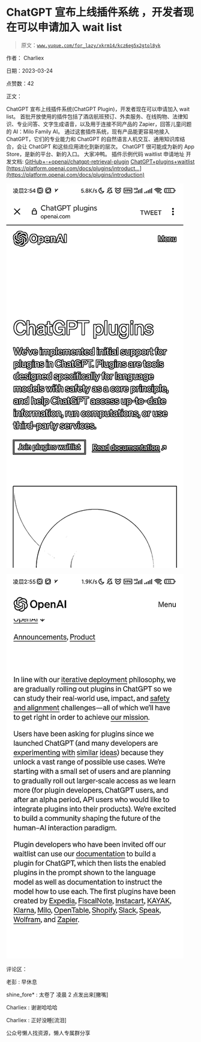 # ChatGPT 宣布上线插件系统 ，开发者现在可以申请加入 wait list

> 原文：[`www.yuque.com/for_lazy/xkrm14/kcz6eg5x2gtol8yk`](https://www.yuque.com/for_lazy/xkrm14/kcz6eg5x2gtol8yk)

作者： Charliex

日期：2023-03-24

点赞数：42

正文：

ChatGPT 宣布上线插件系统(ChatGPT Plugin)，开发者现在可以申请加入 wait list。 首批开放使用的插件包括了酒店航班预订、外卖服务、在线购物、法律知识、专业问答、文字生成语音，以及用于连接不同产品的 Zapier，回答儿童问题的 AI：Milo Family AI。 通过这套插件系统，现有产品能更容易地接入 ChatGPT，它们的专业能力和 ChatGPT 的自然语言人机交互、通用知识库结合，会让 ChatGPT 和这些应用进化到新的层次。 ChatGPT 很可能成为新的 App Store，是新的平台、新的入口。 大家冲鸭。 插件示例代码 waitlist 申请地址 开发文档: [GitHub+-+openai/chatgpt-retrieval-plugin](https://github.com/openai/chatgpt-retrieval-plugin) [ChatGPT+plugins+waitlist](https://openai.com/waitlist/plugins) [https://platform.openai.com/docs/plugins/introduct...](https://platform.openai.com/docs/plugins/introduction)

![](img/3afa95930ea8c1444994cfc004b6ec5a.png)  

![](img/db5dd64c17bf854f63eaf67eba61b350.png)  

评论区：

老彭 : 早休息

shine_fore* : 太卷了 凌晨 2 点发出来[撇嘴]

Charliex : 谢谢哈哈哈

Charliex : 正好没睡[流泪]

公众号懒人找资源，懒人专属群分享

